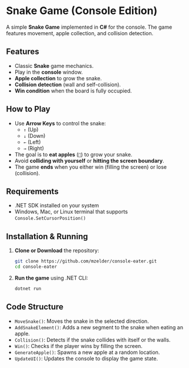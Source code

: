 # Snake Game (Console Edition)

A simple **Snake Game** implemented in **C#** for the console. The game features movement, apple collection, and collision detection.

## Features
- Classic **Snake** game mechanics.
- Play in the **console** window.
- **Apple collection** to grow the snake.
- **Collision detection** (wall and self-collision).
- **Win condition** when the board is fully occupied.

## How to Play
- Use **Arrow Keys** to control the snake:
  - `↑` (Up)
  - `↓` (Down)
  - `←` (Left)
  - `→` (Right)
- The goal is to **eat apples** (``) to grow your snake.
- Avoid **colliding with yourself** or **hitting the screen boundary**.
- The game **ends** when you either win (filling the screen) or lose (collision).

## Requirements
- .NET SDK installed on your system
- Windows, Mac, or Linux terminal that supports `Console.SetCursorPosition()`

## Installation & Running
1. **Clone or Download** the repository:
   ```sh
   git clone https://github.com/mzelder/console-eater.git
   cd console-eater
   ```
2. **Run the game** using .NET CLI:
   ```sh
   dotnet run
   ```

## Code Structure
- `MoveSnake()`: Moves the snake in the selected direction.
- `AddSnakeElement()`: Adds a new segment to the snake when eating an apple.
- `Collision()`: Detects if the snake collides with itself or the walls.
- `Win()`: Checks if the player wins by filling the screen.
- `GenerateApple()`: Spawns a new apple at a random location.
- `UpdateUI()`: Updates the console to display the game state.

